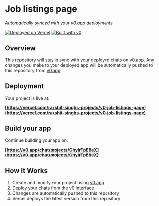 # Job listings page

*Automatically synced with your [v0.app](https://v0.app) deployments*

[![Deployed on Vercel](https://img.shields.io/badge/Deployed%20on-Vercel-black?style=for-the-badge&logo=vercel)](https://vercel.com/rakshit-singhs-projects/v0-job-listings-page)
[![Built with v0](https://img.shields.io/badge/Built%20with-v0.app-black?style=for-the-badge)](https://v0.app/chat/projects/GhylrTpE8eX)

## Overview

This repository will stay in sync with your deployed chats on [v0.app](https://v0.app).
Any changes you make to your deployed app will be automatically pushed to this repository from [v0.app](https://v0.app).

## Deployment

Your project is live at:

**[https://vercel.com/rakshit-singhs-projects/v0-job-listings-page](https://vercel.com/rakshit-singhs-projects/v0-job-listings-page)**

## Build your app

Continue building your app on:

**[https://v0.app/chat/projects/GhylrTpE8eX](https://v0.app/chat/projects/GhylrTpE8eX)**

## How It Works

1. Create and modify your project using [v0.app](https://v0.app)
2. Deploy your chats from the v0 interface
3. Changes are automatically pushed to this repository
4. Vercel deploys the latest version from this repository